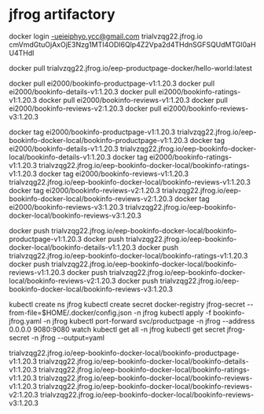 # jfrog artifactory

docker login -ueieiphyo.ycc@gmail.com trialvzqg22.jfrog.io
cmVmdGtuOjAxOjE3Nzg1MTI4ODI6Qlp4Z2Vpa2d4THdnSGFSQUdMTGl0aHU4THdl

docker pull trialvzqg22.jfrog.io/eep-productpage-docker/hello-world:latest

docker pull ei2000/bookinfo-productpage-v1:1.20.3
docker pull ei2000/bookinfo-details-v1:1.20.3
docker pull ei2000/bookinfo-ratings-v1:1.20.3
docker pull ei2000/bookinfo-reviews-v1:1.20.3
docker pull ei2000/bookinfo-reviews-v2:1.20.3
docker pull ei2000/bookinfo-reviews-v3:1.20.3

docker tag ei2000/bookinfo-productpage-v1:1.20.3 trialvzqg22.jfrog.io/eep-bookinfo-docker-local/bookinfo-productpage-v1:1.20.3
docker tag ei2000/bookinfo-details-v1:1.20.3 trialvzqg22.jfrog.io/eep-bookinfo-docker-local/bookinfo-details-v1:1.20.3
docker tag ei2000/bookinfo-ratings-v1:1.20.3 trialvzqg22.jfrog.io/eep-bookinfo-docker-local/bookinfo-ratings-v1:1.20.3
docker tag ei2000/bookinfo-reviews-v1:1.20.3 trialvzqg22.jfrog.io/eep-bookinfo-docker-local/bookinfo-reviews-v1:1.20.3
docker tag ei2000/bookinfo-reviews-v2:1.20.3 trialvzqg22.jfrog.io/eep-bookinfo-docker-local/bookinfo-reviews-v2:1.20.3
docker tag ei2000/bookinfo-reviews-v3:1.20.3 trialvzqg22.jfrog.io/eep-bookinfo-docker-local/bookinfo-reviews-v3:1.20.3


docker push trialvzqg22.jfrog.io/eep-bookinfo-docker-local/bookinfo-productpage-v1:1.20.3
docker push trialvzqg22.jfrog.io/eep-bookinfo-docker-local/bookinfo-details-v1:1.20.3
docker push trialvzqg22.jfrog.io/eep-bookinfo-docker-local/bookinfo-ratings-v1:1.20.3
docker push trialvzqg22.jfrog.io/eep-bookinfo-docker-local/bookinfo-reviews-v1:1.20.3
docker push trialvzqg22.jfrog.io/eep-bookinfo-docker-local/bookinfo-reviews-v2:1.20.3
docker push trialvzqg22.jfrog.io/eep-bookinfo-docker-local/bookinfo-reviews-v3:1.20.3

kubectl create ns jfrog
kubectl create secret docker-registry jfrog-secret --from-file=$HOME/.docker/config.json -n jfrog
kubectl apply -f bookinfo-jfrog.yaml -n jfrog
kubectl port-forward svc/productpage -n jfrog --address 0.0.0.0 9080:9080
watch kubectl get all -n jfrog
kubectl get secret jfrog-secret -n jfrog --output=yaml


trialvzqg22.jfrog.io/eep-bookinfo-docker-local/bookinfo-productpage-v1:1.20.3
trialvzqg22.jfrog.io/eep-bookinfo-docker-local/bookinfo-details-v1:1.20.3
trialvzqg22.jfrog.io/eep-bookinfo-docker-local/bookinfo-ratings-v1:1.20.3
trialvzqg22.jfrog.io/eep-bookinfo-docker-local/bookinfo-reviews-v1:1.20.3
trialvzqg22.jfrog.io/eep-bookinfo-docker-local/bookinfo-reviews-v2:1.20.3
trialvzqg22.jfrog.io/eep-bookinfo-docker-local/bookinfo-reviews-v3:1.20.3